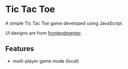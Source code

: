 # Tic Tac Toe

A simple Tic Tac Toe game developed using JavaScript.

UI designs are from [frontendmentor](https://www.frontendmentor.io/challenges/tic-tac-toe-game-Re7ZF_E2v).

## Features

-   multi-player game mode (local)
